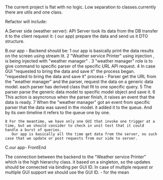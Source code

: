 The current project is flat with no logic. Low separation to classes.currently there are utils and one class.

Refactor will include:

A.Server side (weather server): API Server took its data from the DB transfer it to the client request it: ( our app) prepare the data and send us it DTO structure.

B.our app - Backend should be: 1 our app is basically print the data results on the screen using stream lit.
2 "Weather service Printer" using injection , is being injected with "weather manager" . 3 "weather manager" role is to give command to specific parser of the specific URL API request. 4 In case GUI "requested to bring the data and save it" the process began. "requested to bring the data and save it" process - Parser get the URL from the "weather manager" and the parser, request the data on a generic data model. each parser has derived class that fit to one specific query. 5 The parser parse the generic data model to specific model object and save it. 6 This action is asyncronus when the parser finish, it raises an event that the data is ready.
7 When the "weather manager" got an event from specific parser that the data was saved in the model. it added it to the queue. And by its own timeline it refers to the queue one by one.

    8 For the meantime, we have only one GUI that invoke one trigger at a time, but we should consider to check in unit test that it could handle a burst of queries.
       Our app is basically all the time get data from the server, no such case that we update or post requests from our side to server.
C.our app- FrontEnd

The connection between the backend to the "Weather service Printer" which is the high hierarchy class. it based on a singleton, so the updates should be connected via binding per GUI ID.
In case of multiple request or multiple GUI support we should use the GUI ID. - for the mean
